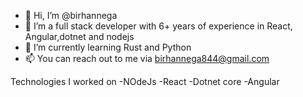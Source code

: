 - 👋 Hi, I’m @birhannega
- 👀 I’m a full stack developer with 6+ years of experience in React, Angular,dotnet and nodejs
- 🌱 I’m currently learning Rust and Python
- 📫 You can reach out to me via birhannega844@gmail.com

<!---
birhannega/birhannega is a ✨ special ✨ repository because its `README.md` (this file) appears on your GitHub profile.
You can click the Preview link to take a look at your changes.
--->

Technologies I worked on 
-NOdeJs
-React 
-Dotnet core 
-Angular
